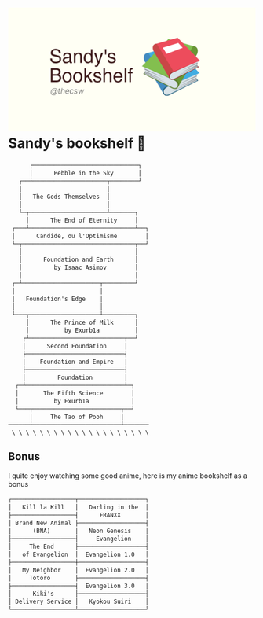 ![preview](./preview.png)
Sandy\'s bookshelf 📖
====================



          ┌──────────────────────────────┐
          │      Pebble in the Sky       │
       ┌──┴─────────────────────┬────────┘
       │                        │
       │   The Gods Themselves  │
       │                        │
       └─┬──────────────────────┴───────┐
         │      The End of Eternity     │
     ┌───┴──────────────────────────────┴──┐
     │      Candide, ou l'Optimisme        │
     └─┬────────────────────────────────┬──┘
       │                                │
       │      Foundation and Earth      │
       │         by Isaac Asimov        │
       │                                │
     ┌─┴──────────────────────┬─────────┘
     │                        │
     │   Foundation's Edge    │
     │                        │
     └───┬────────────────────┴─────────┐
         │      The Prince of Milk      │
         │          by Exurb1a          │
        ┌┴───────────────────────────┬──┘
        │      Second Foundation     │
        ├────────────────────────────┤
        │    Foundation and Empire   │
        ├────────────────────────────┤
        │         Foundation         │
      ┌─┴────────────────────────────┴─┐
      │       The Fifth Science        │
      │          by Exurb1a            │
      └───┬─────────────────────────┬──┘
          │     The Tao of Pooh     │
    ──────┴─────────────────────────┴───────
     \ \ \ \ \ \ \ \ \ \ \ \ \ \ \ \ \ \ \ \

Bonus
-----

I quite enjoy watching some good anime, here is my anime bookshelf as a
bonus

    ┌──────────────────┬───────────────────┐
    │   Kill la Kill   │   Darling in the  │
    ├──────────────────┤      FRANXX       │
    │ Brand New Animal ├───────────────────┤
    │      (BNA)       │   Neon Genesis    │
    ├──────────────────┤     Evangelion    │
    │     The End      ├───────────────────┤
    │   of Evangelion  │  Evangelion 1.0   │
    ├──────────────────┼───────────────────┤
    │   My Neighbor    │  Evangelion 2.0   │
    │     Totoro       ├───────────────────┤
    ├──────────────────┤  Evangelion 3.0   │
    │      Kiki's      ├───────────────────┤
    │ Delivery Service │   Kyokou Suiri    │
    └──────────────────┴───────────────────┘
